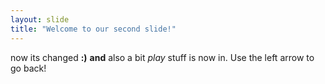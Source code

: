 ```yaml
---
layout: slide
title: "Welcome to our second slide!"
---
```

now its changed **:)**
**and** also a bit *play* stuff is now in.
Use the left arrow to go back!
